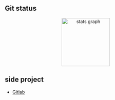 ## Git status
<div align="center">
  <img src="https://github-readme-stats.vercel.app/api?username=e82012&hide_title=false&hide_rank=false&show_icons=true&include_all_commits=true&count_private=true&disable_animations=false&theme=dracula&locale=en&hide_border=false&order=1" height="150" alt="stats graph"  />
</div>

## side project
- [Gitlab](https://gitlab.com/e82012)

